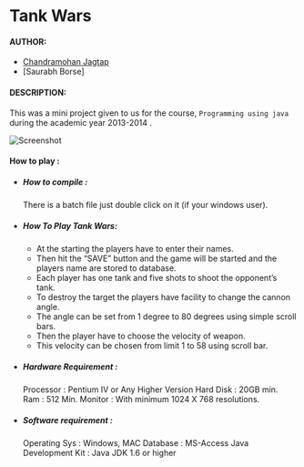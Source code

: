 # Tank Wars

#### AUTHOR:

- [Chandramohan Jagtap](https://github.com/cmjagtap "Chandramohan's github profile")
- [Saurabh Borse] 

#### DESCRIPTION:
This was a mini project given to us for the course, `Programming using java`
during the academic year 2013-2014 .

![Screenshot](Screenshot.jpg)

#### How to play :

- ##### How to compile :
	
	There is a batch file just double click on it (if your windows user).

- ##### How To Play Tank Wars:
	
	- At the starting the players have to enter their names.
	- Then hit the “SAVE” button and the game will be started and the players name are stored to database.
	- Each player has one tank and five shots to shoot the opponent’s tank.
	- To destroy the target the players have facility to change the cannon angle.
	- The angle can be set from 1 degree to 80 degrees using simple scroll bars.
	- Then the player  have to choose the velocity of weapon.
	- This velocity can be chosen from limit 1 to 58 using scroll bar.

- ##### Hardware Requirement :

	Processor            : Pentium  IV or Any Higher Version
	Hard Disk            : 20GB min.
	Ram                  : 512 Min.
	Monitor              : With minimum 1024 X 768 resolutions.
                 
- #####  Software requirement :

	Operating Sys        : Windows, MAC
	Database             : MS-Access
	Java Development Kit : Java JDK 1.6 or higher


